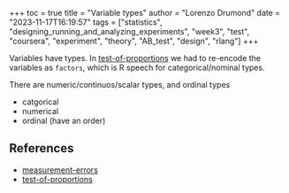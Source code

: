 +++
toc = true
title = "Variable types"
author = "Lorenzo Drumond"
date = "2023-11-17T16:19:57"
tags = ["statistics",  "designing_running_and_analyzing_experiments",  "week3",  "test",  "coursera",  "experiment",  "theory",  "AB_test",  "design",  "rlang"]
+++


Variables have types. In [test-of-proportions](/wiki/test-of-proportions/) we had to re-encode the variables as `factors`, which is R speech
for categorical/nominal types.

There are numeric/continuos/scalar types, and ordinal types

- catgorical
- numerical
- ordinal (have an order)



## References
- [measurement-errors](/wiki/measurement-errors/)
- [test-of-proportions](/wiki/test-of-proportions/)
